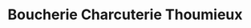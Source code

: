 ---
title: "Boucherie Charcuterie Thoumieux"
url: /boisset/boucherie-charcuterie-thoumieux/
shop: Metzgerei
---
